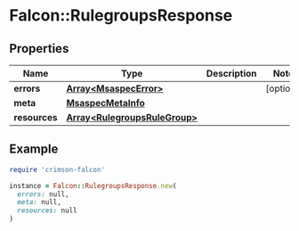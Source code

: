 # Falcon::RulegroupsResponse

## Properties

| Name | Type | Description | Notes |
| ---- | ---- | ----------- | ----- |
| **errors** | [**Array&lt;MsaspecError&gt;**](MsaspecError.md) |  | [optional] |
| **meta** | [**MsaspecMetaInfo**](MsaspecMetaInfo.md) |  |  |
| **resources** | [**Array&lt;RulegroupsRuleGroup&gt;**](RulegroupsRuleGroup.md) |  |  |

## Example

```ruby
require 'crimson-falcon'

instance = Falcon::RulegroupsResponse.new(
  errors: null,
  meta: null,
  resources: null
)
```

